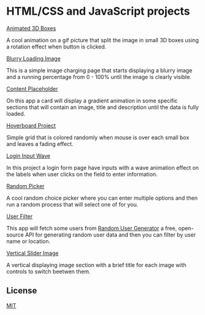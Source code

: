 # HTML/CSS and JavaScript projects

[Animated 3D Boxes](https://github.com/lester-burciaga/Javascript_Projects/tree/master/animated-3d-boxes)

A cool animation on a gif picture that split the image in small 3D boxes using a rotation effect when button is clicked.

[Blurry Loading Image](https://github.com/lester-burciaga/Javascript_Projects/tree/master/blurry-loading-image)

This is a simple image charging page that starts displaying a blurry image and a running percentage from 0 - 100% until the image is clearly visible.

[Content Placeholder](https://github.com/lester-burciaga/Javascript_Projects/tree/master/content-placeholder)

On this app a card will display a gradient animation in some specific sections that will contain an image, title and description until the data is fully loaded.

[Hoverboard Project](https://github.com/lester-burciaga/Javascript_Projects/tree/master/hoverboard-project)

Simple grid that is colored randomly when mouse is over each small box and leaves a fading effect.

[Login Input Wave](https://github.com/lester-burciaga/Javascript_Projects/tree/master/login-input-project)

In this project a login form page have inputs with a wave animation effect on the labels when user clicks on the field to enter information.

[Random Picker](https://github.com/lester-burciaga/Javascript_Projects/tree/master/random-picker)

A cool random choice picker where you can enter multiple options and then run a random process that will select one of for you.

[User Filter](https://github.com/lester-burciaga/Javascript_Projects/tree/master/user-filter)

This app will fetch some users from [Random User Generator](https://randomuser.me/) a free, open-source API for generating random user data and then you can filter by user name or location.

[Vertical Slider Image](https://github.com/lester-burciaga/Javascript_Projects/tree/master/vertical-slider)

A vertical displaying image section with a brief title for each image with controls to switch beetwen them.

## License
[MIT](https://choosealicense.com/licenses/mit/)